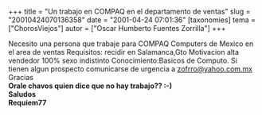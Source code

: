 +++
title = "Un trabajo en COMPAQ en el departamento de ventas"
slug = "20010424070136358"
date = "2001-04-24 07:01:36"
[taxonomies]
tema = ["ChorosViejos"]
autor = ["Oscar Humberto Fuentes Zorrilla"]
+++

Necesito una persona que trabaje para COMPAQ Computers de Mexico en el
area de ventas Requisitos: recidir en Salamanca,Gto Motivacion alta
vendedor 100% sexo indistinto Conocimiento:Basicos de Computo. Si tienen
algun prospecto comunicarse de urgencia a zofrro@yahoo.com.mx Gracias  
**Orale chavos quien dice que no hay trabajo?? :-)  
Saludos  
Requiem77**

